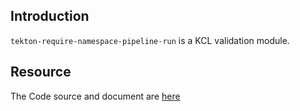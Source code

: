 ## Introduction

`tekton-require-namespace-pipeline-run` is a KCL validation module.

## Resource

The Code source and document are [here](https://github.com/kcl-lang/modules/tree/main/tekton-require-namespace-pipeline-run)
